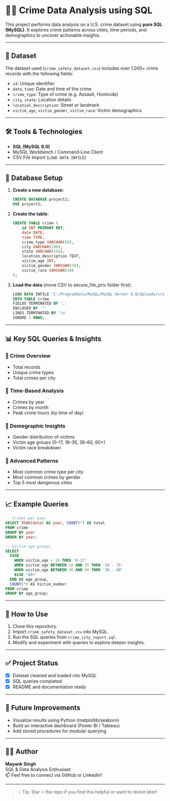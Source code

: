 
# 🕵️‍♂️ Crime Data Analysis using SQL

This project performs data analysis on a U.S. crime dataset using **pure SQL (MySQL)**. It explores crime patterns across cities, time periods, and demographics to uncover actionable insights.

---

## 📁 Dataset

The dataset used (`crime_safety_dataset.csv`) includes over 1,000+ crime records with the following fields:

- `id`: Unique identifier  
- `date`, `time`: Date and time of the crime  
- `crime_type`: Type of crime (e.g. Assault, Homicide)  
- `city`, `state`: Location details  
- `location_description`: Street or landmark  
- `victim_age`, `victim_gender`, `victim_race`: Victim demographics

---

## 🛠️ Tools & Technologies

- **SQL (MySQL 8.0)**
- MySQL Workbench / Command-Line Client
- CSV File Import (`LOAD DATA INFILE`)

---

## 🧱 Database Setup

1. **Create a new database:**
   ```sql
   CREATE DATABASE project1;
   USE project1;
   ```

2. **Create the table:**
   ```sql
   CREATE TABLE crime (
       id INT PRIMARY KEY,
       date DATE,
       time TIME,
       crime_type VARCHAR(50),
       city VARCHAR(100),
       state VARCHAR(100),
       location_description TEXT,
       victim_age INT,
       victim_gender VARCHAR(30),
       victim_race VARCHAR(30)
   );
   ```

3. **Load the data** (move CSV to secure_file_priv folder first):
   ```sql
   LOAD DATA INFILE 'C:/ProgramData/MySQL/MySQL Server 8.0/Uploads/crime_safety_dataset.csv'
   INTO TABLE crime
   FIELDS TERMINATED BY ',' 
   ENCLOSED BY '"'
   LINES TERMINATED BY '\n'
   IGNORE 1 ROWS;
   ```

---

## 📊 Key SQL Queries & Insights

### 🔹 Crime Overview
- Total records
- Unique crime types
- Total crimes per city

### 🔹 Time-Based Analysis
- Crimes by year
- Crimes by month
- Peak crime hours (by time of day)

### 🔹 Demographic Insights
- Gender distribution of victims
- Victim age groups (0–17, 18–35, 36–60, 60+)
- Victim race breakdown

### 🔹 Advanced Patterns
- Most common crime type per city
- Most common crimes by gender
- Top 5 most dangerous cities

---

## 📈 Example Queries

```sql
-- Crimes per year
SELECT YEAR(date) AS year, COUNT(*) AS total
FROM crime
GROUP BY year
ORDER BY year;

-- Victim age groups
SELECT 
  CASE 
    WHEN victim_age < 18 THEN '0-17'
    WHEN victim_age BETWEEN 18 AND 35 THEN '18 - 35'
    WHEN victim_age BETWEEN 36 AND 60 THEN '36 - 60'
    ELSE '60+'
  END AS age_group,
  COUNT(*) AS Victim_number
FROM crime
GROUP BY age_group;
```

---

## 🚀 How to Use

1. Clone this repository.
2. Import `crime_safety_dataset.csv` into MySQL.
3. Run the SQL queries from `crime_city_report.sql`.
4. Modify and experiment with queries to explore deeper insights.

---

## ✅ Project Status

- [x] Dataset cleaned and loaded into MySQL  
- [x] SQL queries completed  
- [x] README and documentation ready

---

## 📌 Future Improvements

- Visualize results using Python (matplotlib/seaborn)
- Build an interactive dashboard (Power BI / Tableau)
- Add stored procedures for modular querying

---

## 🙋‍♂️ Author

**Mayank Singh**  
SQL & Data Analysis Enthusiast  
📫 Feel free to connect via GitHub or LinkedIn!

---

> 💡 Tip: Star ⭐ the repo if you find this helpful or want to revisit later!
